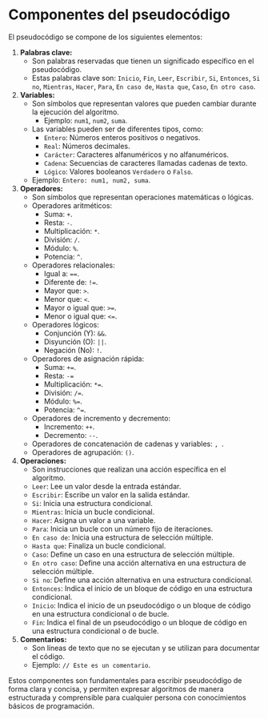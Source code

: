 # Componentes del pseudocódigo

El pseudocódigo se compone de los siguientes elementos:

1. **Palabras clave:**
    - Son palabras reservadas que tienen un significado específico en el pseudocódigo.
    - Estas palabras clave
      son: `Inicio`, `Fin`, `Leer`, `Escribir`, `Si`, `Entonces`, `Si no`, `Mientras`, `Hacer`, `Para`,
      `En caso de`, `Hasta que`, `Caso`, `En otro caso`.
2. **Variables:**
    - Son símbolos que representan valores que pueden cambiar durante la ejecución del algoritmo.
        - Ejemplo: `num1`, `num2`, `suma`.
    - Las variables pueden ser de diferentes tipos, como:
        - `Entero`: Números enteros positivos o negativos.
        - `Real`: Números decimales.
        - `Carácter`: Caracteres alfanuméricos y no alfanuméricos.
        - `Cadena`: Secuencias de caracteres llamadas cadenas de texto.
        - `Lógico`: Valores booleanos `Verdadero` o `Falso`.
    - Ejemplo: `Entero: num1, num2, suma`.
3. **Operadores:**
    - Son símbolos que representan operaciones matemáticas o lógicas.
    - Operadores aritméticos:
        - Suma: `+`.
        - Resta: `-`.
        - Multiplicación: `*`.
        - División: `/`.
        - Módulo: `%`.
        - Potencia: `^`.
    - Operadores relacionales:
        - Igual a: `==`.
        - Diferente de: `!=`.
        - Mayor que: `>`.
        - Menor que: `<`.
        - Mayor o igual que: `>=`.
        - Menor o igual que: `<=`.
    - Operadores lógicos:
        - Conjunción (Y): `&&`.
        - Disyunción (O): `||`.
        - Negación (No): `!`.
    - Operadores de asignación rápida:
        - Suma: `+=`.
        - Resta: `-=`
        - Multiplicación: `*=`.
        - División: `/=`.
        - Módulo: `%=`.
        - Potencia: `^=`.
    - Operadores de incremento y decremento:
        - Incremento: `++`.
        - Decremento: `--`.
    - Operadores de concatenación de cadenas y variables: `, `.
    - Operadores de agrupación: `()`.
4. **Operaciones:**
    - Son instrucciones que realizan una acción específica en el algoritmo.
    - `Leer`: Lee un valor desde la entrada estándar.
    - `Escribir`: Escribe un valor en la salida estándar.
    - `Si`: Inicia una estructura condicional.
    - `Mientras`: Inicia un bucle condicional.
    - `Hacer`: Asigna un valor a una variable.
    - `Para`: Inicia un bucle con un número fijo de iteraciones.
    - `En caso de`: Inicia una estructura de selección múltiple.
    - `Hasta que`: Finaliza un bucle condicional.
    - `Caso`: Define un caso en una estructura de selección múltiple.
    - `En otro caso`: Define una acción alternativa en una estructura de selección múltiple.
    - `Si no`: Define una acción alternativa en una estructura condicional.
    - `Entonces`: Indica el inicio de un bloque de código en una estructura condicional.
    - `Inicio`: Indica el inicio de un pseudocódigo o un bloque de código en una estructura condicional o de bucle.
    - `Fin`: Indica el final de un pseudocódigo o un bloque de código en una estructura condicional o de bucle.
5. **Comentarios:**
    - Son líneas de texto que no se ejecutan y se utilizan para documentar el código.
    - Ejemplo: `// Este es un comentario`.

Estos componentes son fundamentales para escribir pseudocódigo de forma clara y concisa, y permiten expresar algoritmos
de manera estructurada y comprensible para cualquier persona con conocimientos básicos de programación.